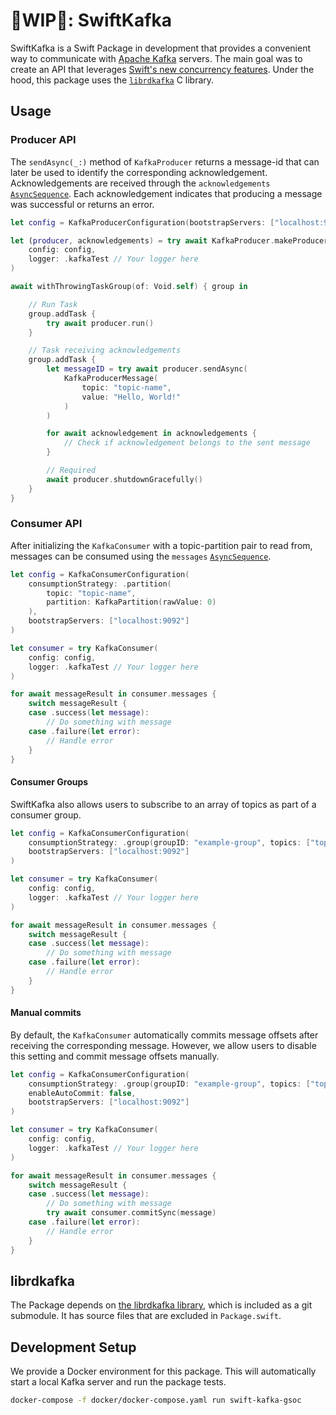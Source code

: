 # 🚧WIP🚧: SwiftKafka

SwiftKafka is a Swift Package in development that provides a convenient way to communicate with [Apache Kafka](https://kafka.apache.org) servers. The main goal was to create an API that leverages [Swift's new concurrency features](https://docs.swift.org/swift-book/LanguageGuide/Concurrency.html). Under the hood, this package uses the [`librdkafka`](https://github.com/confluentinc/librdkafka) C library.

## Usage

### Producer API

The `sendAsync(_:)` method of `KafkaProducer` returns a message-id that can later be used to identify the corresponding acknowledgement. Acknowledgements are received through the `acknowledgements` [`AsyncSequence`](https://developer.apple.com/documentation/swift/asyncsequence). Each acknowledgement indicates that producing a message was successful or returns an error.

```swift
let config = KafkaProducerConfiguration(bootstrapServers: ["localhost:9092"])

let (producer, acknowledgements) = try await KafkaProducer.makeProducerWithAcknowledgements(
    config: config,
    logger: .kafkaTest // Your logger here
)

await withThrowingTaskGroup(of: Void.self) { group in

    // Run Task
    group.addTask {
        try await producer.run()
    }

    // Task receiving acknowledgements
    group.addTask {
        let messageID = try await producer.sendAsync(
            KafkaProducerMessage(
                topic: "topic-name",
                value: "Hello, World!"
            )
        )

        for await acknowledgement in acknowledgements {
            // Check if acknowledgement belongs to the sent message
        }

        // Required
        await producer.shutdownGracefully()
    }
}
```

### Consumer API

After initializing the `KafkaConsumer` with a topic-partition pair to read from, messages can be consumed using the `messages` [`AsyncSequence`](https://developer.apple.com/documentation/swift/asyncsequence).

```swift
let config = KafkaConsumerConfiguration(
    consumptionStrategy: .partition(
        topic: "topic-name",
        partition: KafkaPartition(rawValue: 0)
    ),
    bootstrapServers: ["localhost:9092"]
)

let consumer = try KafkaConsumer(
    config: config,
    logger: .kafkaTest // Your logger here
)

for await messageResult in consumer.messages {
    switch messageResult {
    case .success(let message):
        // Do something with message
    case .failure(let error):
        // Handle error
    }
}
```

#### Consumer Groups

SwiftKafka also allows users to subscribe to an array of topics as part of a consumer group.

```swift
let config = KafkaConsumerConfiguration(
    consumptionStrategy: .group(groupID: "example-group", topics: ["topic-name"]),
    bootstrapServers: ["localhost:9092"]
)

let consumer = try KafkaConsumer(
    config: config,
    logger: .kafkaTest // Your logger here
)

for await messageResult in consumer.messages {
    switch messageResult {
    case .success(let message):
        // Do something with message
    case .failure(let error):
        // Handle error
    }
}
```

#### Manual commits

By default, the `KafkaConsumer` automatically commits message offsets after receiving the corresponding message. However, we allow users to disable this setting and commit message offsets manually.

```swift
let config = KafkaConsumerConfiguration(
    consumptionStrategy: .group(groupID: "example-group", topics: ["topic-name"]),
    enableAutoCommit: false,
    bootstrapServers: ["localhost:9092"]
)

let consumer = try KafkaConsumer(
    config: config,
    logger: .kafkaTest // Your logger here
)

for await messageResult in consumer.messages {
    switch messageResult {
    case .success(let message):
        // Do something with message
        try await consumer.commitSync(message)
    case .failure(let error):
        // Handle error
    }
}
```

## librdkafka

The Package depends on [the librdkafka library](https://github.com/confluentinc/librdkafka), which is included as a git submodule.
It has source files that are excluded in `Package.swift`.

## Development Setup

We provide a Docker environment for this package. This will automatically start a local Kafka server and run the package tests.

```bash
docker-compose -f docker/docker-compose.yaml run swift-kafka-gsoc
```
